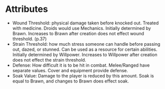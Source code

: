 # Attributes
- Wound Threshold: physical damage taken before knocked out. Treated with medicine. Droids would use Mechanics. Initially determined by Brawn. Increases to Brawn after creation does not effect wound threshold. (p.37)
- Strain Threshold: how much stress someone can handle before passing out, dazed, or stunned. Can be used as a resource for certain abilities. Initially determined by Willpower. Increases to Willpower after creation does not effect the strain threshold.
- Defense: How difficult it is to be hit in combat. Melee/Ranged have separate values. Cover and equipment provide defense.
- Soak Value: Damage to the player is reduced by this amount. Soak is equal to Brawn, and changes to Brawn does effect soak.